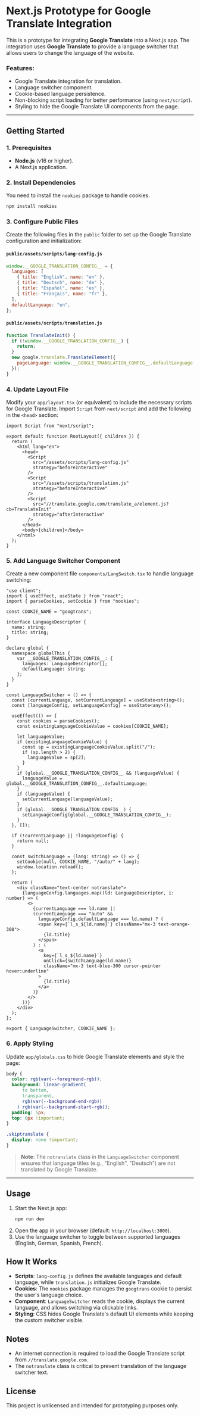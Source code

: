 # Next.js Prototype for Google Translate Integration

This is a prototype for integrating **Google Translate** into a Next.js app. The integration uses **Google Translate** to provide a language switcher that allows users to change the language of the website.

### Features:

- Google Translate integration for translation.
- Language switcher component.
- Cookie-based language persistence.
- Non-blocking script loading for better performance (using `next/script`).
- Styling to hide the Google Translate UI components from the page.

---

## Getting Started

### 1. Prerequisites

- **Node.js** (v16 or higher).
- A Next.js application.

### 2. Install Dependencies

You need to install the `nookies` package to handle cookies.

```bash
npm install nookies
```

### 3. Configure Public Files

Create the following files in the `public` folder to set up the Google Translate configuration and initialization:

#### `public/assets/scripts/lang-config.js`

```javascript
window.__GOOGLE_TRANSLATION_CONFIG__ = {
  languages: [
    { title: "English", name: "en" },
    { title: "Deutsch", name: "de" },
    { title: "Español", name: "es" },
    { title: "Français", name: "fr" },
  ],
  defaultLanguage: "en",
};
```

#### `public/assets/scripts/translation.js`

```javascript
function TranslateInit() {
  if (!window.__GOOGLE_TRANSLATION_CONFIG__) {
    return;
  }
  new google.translate.TranslateElement({
    pageLanguage: window.__GOOGLE_TRANSLATION_CONFIG__.defaultLanguage,
  });
}
```

### 4. Update Layout File

Modify your `app/layout.tsx` (or equivalent) to include the necessary scripts for Google Translate. Import `Script` from `next/script` and add the following in the `<head>` section:

```tsx
import Script from "next/script";

export default function RootLayout({ children }) {
  return (
    <html lang="en">
      <head>
        <Script
          src="/assets/scripts/lang-config.js"
          strategy="beforeInteractive"
        />
        <Script
          src="/assets/scripts/translation.js"
          strategy="beforeInteractive"
        />
        <Script
          src="//translate.google.com/translate_a/element.js?cb=TranslateInit"
          strategy="afterInteractive"
        />
      </head>
      <body>{children}</body>
    </html>
  );
}
```

### 5. Add Language Switcher Component

Create a new component file `components/LangSwitch.tsx` to handle language switching:

```tsx
"use client";
import { useEffect, useState } from "react";
import { parseCookies, setCookie } from "nookies";

const COOKIE_NAME = "googtrans";

interface LanguageDescriptor {
  name: string;
  title: string;
}

declare global {
  namespace globalThis {
    var __GOOGLE_TRANSLATION_CONFIG__: {
      languages: LanguageDescriptor[];
      defaultLanguage: string;
    };
  }
}

const LanguageSwitcher = () => {
  const [currentLanguage, setCurrentLanguage] = useState<string>();
  const [languageConfig, setLanguageConfig] = useState<any>();

  useEffect(() => {
    const cookies = parseCookies();
    const existingLanguageCookieValue = cookies[COOKIE_NAME];

    let languageValue;
    if (existingLanguageCookieValue) {
      const sp = existingLanguageCookieValue.split("/");
      if (sp.length > 2) {
        languageValue = sp[2];
      }
    }
    if (global.__GOOGLE_TRANSLATION_CONFIG__ && !languageValue) {
      languageValue = global.__GOOGLE_TRANSLATION_CONFIG__.defaultLanguage;
    }
    if (languageValue) {
      setCurrentLanguage(languageValue);
    }
    if (global.__GOOGLE_TRANSLATION_CONFIG__) {
      setLanguageConfig(global.__GOOGLE_TRANSLATION_CONFIG__);
    }
  }, []);

  if (!currentLanguage || !languageConfig) {
    return null;
  }

  const switchLanguage = (lang: string) => () => {
    setCookie(null, COOKIE_NAME, "/auto/" + lang);
    window.location.reload();
  };

  return (
    <div className="text-center notranslate">
      {languageConfig.languages.map((ld: LanguageDescriptor, i: number) => (
        <>
          {currentLanguage === ld.name ||
          (currentLanguage === "auto" &&
            languageConfig.defaultLanguage === ld.name) ? (
            <span key={`l_s_${ld.name}`} className="mx-3 text-orange-300">
              {ld.title}
            </span>
          ) : (
            <a
              key={`l_s_${ld.name}`}
              onClick={switchLanguage(ld.name)}
              className="mx-3 text-blue-300 cursor-pointer hover:underline"
            >
              {ld.title}
            </a>
          )}
        </>
      ))}
    </div>
  );
};

export { LanguageSwitcher, COOKIE_NAME };
```

### 6. Apply Styling

Update `app/globals.css` to hide Google Translate elements and style the page:

```css
body {
  color: rgb(var(--foreground-rgb));
  background: linear-gradient(
      to bottom,
      transparent,
      rgb(var(--background-end-rgb))
    ) rgb(var(--background-start-rgb));
  padding: 5px;
  top: 0px !important;
}

.skiptranslate {
  display: none !important;
}
```

> **Note**: The `notranslate` class in the `LanguageSwitcher` component ensures that language titles (e.g., "English", "Deutsch") are not translated by Google Translate.

---

## Usage

1. Start the Next.js app:
   ```bash
   npm run dev
   ```
2. Open the app in your browser (default: `http://localhost:3000`).
3. Use the language switcher to toggle between supported languages (English, German, Spanish, French).

## How It Works

- **Scripts**: `lang-config.js` defines the available languages and default language, while `translation.js` initializes Google Translate.
- **Cookies**: The `nookies` package manages the `googtrans` cookie to persist the user's language choice.
- **Component**: `LanguageSwitcher` reads the cookie, displays the current language, and allows switching via clickable links.
- **Styling**: CSS hides Google Translate's default UI elements while keeping the custom switcher visible.

## Notes

- An internet connection is required to load the Google Translate script from `//translate.google.com`.
- The `notranslate` class is critical to prevent translation of the language switcher text.

## License

This project is unlicensed and intended for prototyping purposes only.
